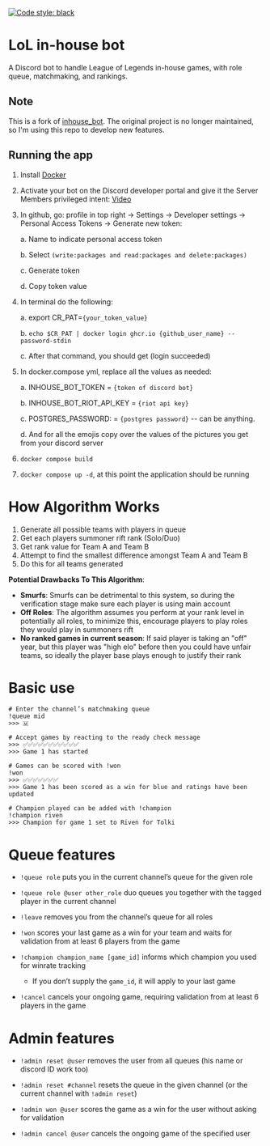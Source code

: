 [![Code style: black](https://img.shields.io/badge/code%20style-black-000000.svg)](https://github.com/psf/black)

# LoL in-house bot
A Discord bot to handle League of Legends in-house games, with role queue, matchmaking, and rankings.

## Note

This is a fork of [inhouse_bot](https://github.com/mrtolkien/inhouse_bot). The original project is no longer maintained, so I'm using this repo to develop new features.

## Running the app
 
 1. Install [Docker](https://docs.docker.com/get-docker/)
 2. Activate your bot on the Discord developer portal and give it the Server Members privileged intent: [Video](http://www.youtube.com/watch?v=TksVS8PE2fw    "Youtube Video")
 
 3. In github, go: profile in top right -> Settings -> Developer settings -> Personal Access Tokens -> Generate new token:
    
    a. Name to indicate personal access token
    
    b. Select ```(write:packages and read:packages and delete:packages)```
    
    c. Generate token
    
    d. Copy token value
 
 4. In terminal do the following:
    
    a. export CR_PAT=```{your_token_value}```
    
    b. ```echo $CR_PAT | docker login ghcr.io {github_user_name} --password-stdin```
    
    c. After that command, you should get (login succeeded)

5. In docker.compose yml, replace all the values as needed:
    
    a. INHOUSE_BOT_TOKEN = ```{token of discord bot}```
    
    b. INHOUSE_BOT_RIOT_API_KEY = ```{riot api key}```
    
    c. POSTGRES_PASSWORD: = ```{postgres password}``` -- can be anything.
    
    d. And for all the emojis copy over the values of the pictures you get from your discord server
 
 6. ```docker compose build ```

 7. ```docker compose up -d```, at this point the application should be running

# How Algorithm Works
1. Generate all possible teams with players in queue
2. Get each players summoner rift rank (Solo/Duo)
3. Get rank value for Team A and Team B
4. Attempt to find the smallest difference amongst Team A and Team B
5. Do this for all teams generated

**Potential Drawbacks To This Algorithm**:
- **Smurfs**: Smurfs can be detrimental to this system, so during the verification stage make sure each player is using main account
- **Off Roles**: The algorithm assumes you perform at your rank level in potentially all roles, to minimize this, encourage players to play roles they would play in summoners rift
- **No ranked games in current season**: If said player is taking an "off" year, but this player was "high elo" before then you could have unfair teams, so ideally the player base plays enough to justify their rank

# Basic use
```
# Enter the channel’s matchmaking queue
!queue mid
>>> 🇲

# Accept games by reacting to the ready check message
>>> ✅✅✅✅✅✅✅✅✅✅✅
>>> Game 1 has started

# Games can be scored with !won
!won
>>> ✅✅✅✅✅✅✅
>>> Game 1 has been scored as a win for blue and ratings have been updated

# Champion played can be added with !champion
!champion riven
>>> Champion for game 1 set to Riven for Tolki
```

# Queue features
- `!queue role` puts you in the current channel’s queue for the given role

- `!queue role @user other_role` duo queues you together with the tagged player in the current channel

- `!leave` removes you from the channel’s queue for all roles

- `!won` scores your last game as a win for your team and waits for validation from at least 6 players from the game

- `!champion champion_name [game_id]` informs which champion you used for winrate tracking
    - If you don’t supply the `game_id`, it will apply to your last game

- `!cancel` cancels your ongoing game, requiring validation from at least 6 players in the game

# Admin features
- `!admin reset @user` removes the user from all queues (his name or discord ID work too)

- `!admin reset #channel` resets the queue in the given channel (or the current channel with `!admin reset`)

- `!admin won @user` scores the game as a win for the user without asking for validation

- `!admin cancel @user` cancels the ongoing game of the specified user
